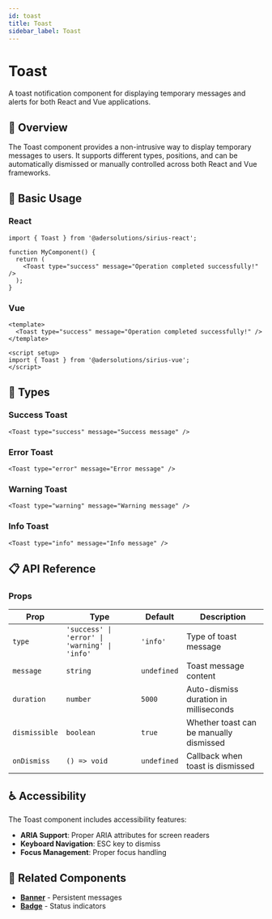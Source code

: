 ```yaml
---
id: toast
title: Toast
sidebar_label: Toast
---
```


# Toast

A toast notification component for displaying temporary messages and alerts for both React and Vue applications.

## 📖 Overview

The Toast component provides a non-intrusive way to display temporary messages to users. It supports different types, positions, and can be automatically dismissed or manually controlled across both React and Vue frameworks.

## 🚀 Basic Usage

### React

```tsx
import { Toast } from '@adersolutions/sirius-react';

function MyComponent() {
  return (
    <Toast type="success" message="Operation completed successfully!" />
  );
}
```

### Vue

```vue
<template>
  <Toast type="success" message="Operation completed successfully!" />
</template>

<script setup>
import { Toast } from '@adersolutions/sirius-vue';
</script>
```

## 🎨 Types

### Success Toast

```tsx
<Toast type="success" message="Success message" />
```

### Error Toast

```tsx
<Toast type="error" message="Error message" />
```

### Warning Toast

```tsx
<Toast type="warning" message="Warning message" />
```

### Info Toast

```tsx
<Toast type="info" message="Info message" />
```

## 📋 API Reference

### Props

| Prop | Type | Default | Description |
|------|------|---------|-------------|
| `type` | `'success' \| 'error' \| 'warning' \| 'info'` | `'info'` | Type of toast message |
| `message` | `string` | `undefined` | Toast message content |
| `duration` | `number` | `5000` | Auto-dismiss duration in milliseconds |
| `dismissible` | `boolean` | `true` | Whether toast can be manually dismissed |
| `onDismiss` | `() => void` | `undefined` | Callback when toast is dismissed |

## ♿ Accessibility

The Toast component includes accessibility features:

- **ARIA Support**: Proper ARIA attributes for screen readers
- **Keyboard Navigation**: ESC key to dismiss
- **Focus Management**: Proper focus handling

## 🔗 Related Components

- **[Banner](/docs/components/feedbacks/banner)** - Persistent messages
- **[Badge](/docs/components/feedbacks/badge)** - Status indicators
